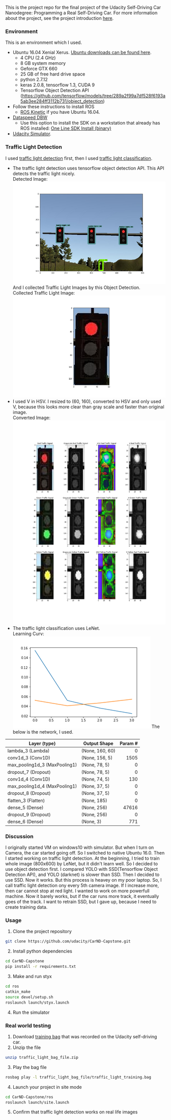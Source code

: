 This is the project repo for the final project of the Udacity Self-Driving Car Nanodegree: Programming a Real Self-Driving Car. For more information about the project, see the project introduction [here](https://classroom.udacity.com/nanodegrees/nd013/parts/6047fe34-d93c-4f50-8336-b70ef10cb4b2/modules/e1a23b06-329a-4684-a717-ad476f0d8dff/lessons/462c933d-9f24-42d3-8bdc-a08a5fc866e4/concepts/5ab4b122-83e6-436d-850f-9f4d26627fd9).

### Environment
This is an environment which I used.
* Ubuntu 16.04 Xenial Xerus. [Ubuntu downloads can be found here](https://www.ubuntu.com/download/desktop).
  * 4 CPU (2.4 GHz)
  * 8 GB system memory
  * Geforce GTX 660
  * 25 GB of free hard drive space
  * python 2.7.12
  * keras 2.0.8, tensorflow 1.3, CUDA 9
  * Tensorflow Object Detection API (https://github.com/tensorflow/models/tree/289a2f99a7df528f6193a5ab3ee284ff3112b731/object_detection)
* Follow these instructions to install ROS
  * [ROS Kinetic](http://wiki.ros.org/kinetic/Installation/Ubuntu) if you have Ubuntu 16.04.
* [Dataspeed DBW](https://bitbucket.org/DataspeedInc/dbw_mkz_ros)
  * Use this option to install the SDK on a workstation that already has ROS installed: [One Line SDK Install (binary)](https://bitbucket.org/DataspeedInc/dbw_mkz_ros/src/81e63fcc335d7b64139d7482017d6a97b405e250/ROS_SETUP.md?fileviewer=file-view-default)
* [Udacity Simulator](https://github.com/udacity/CarND-Capstone/releases).

### Traffic Light Detection
I used [traffic light detection](https://github.com/FYamazaki/CarND-Capstone/blob/master/ros/src/tl_detector/light_classification/tl_classifier.py) first, then I used [traffic light classification](https://github.com/FYamazaki/CarND-Capstone/blob/master/ros/src/tl_detector/light_classification/tl_classifier.py).
* The traffic light detection uses tensorflow object detection API.
This API detects the traffic light nicely.  
Detected Image: 
![alt text](https://github.com/FYamazaki/CarND-Capstone/blob/master/pictures/original_image.png "Original Image and Detected Box")
And I collected Traffic Light Images by this Object Detection.  
Collected Traffic Light Image:![alt text](https://github.com/FYamazaki/CarND-Capstone/blob/master/pictures/only_traffic_signal.png "Detected Traffic Light")
* I used V in HSV.
I resized to (60, 160), converted to HSV and only used V, because this looks more clear than gray scale and faster than original image.  
Converted Image:![alt text](https://github.com/FYamazaki/CarND-Capstone/blob/master/pictures/traffic_signal.png "Converted Image")
* The traffic light classification uses LeNet.  
Learning Curv:![alt text](https://github.com/FYamazaki/CarND-Capstone/blob/master/pictures/learning_curvV0203.png "Learning Curv")
The below is the network, I used.

Layer (type)                  | Output Shape     |Param # |  
------------------------------|-----------------|--------:|  
lambda_3 (Lambda)             | (None, 160, 60) | 0           
conv1d_3 (Conv1D)             | (None, 156, 5)  | 1505        
max_pooling1d_3 (MaxPooling1) | (None, 78, 5)   | 0           
dropout_7 (Dropout)           | (None, 78, 5)   | 0           
conv1d_4 (Conv1D)             | (None, 74, 5)   | 130         
max_pooling1d_4 (MaxPooling1) | (None, 37, 5)   | 0         
dropout_8 (Dropout)           | (None, 37, 5)   | 0         
flatten_3 (Flatten)           | (None, 185)     | 0         
dense_5 (Dense)               | (None, 256)     | 47616     
dropout_9 (Dropout)           | (None, 256)     |  0         
dense_6 (Dense)               | (None, 3)       | 771       

### Discussion
I originally started VM on windows10 with simulator.  But when I turn on Camera, the car started going off.  So I switched to native Ubuntu 16.0. Then I started working on traffic light detection.  At the beginning, I tried to train whole image (800x600) by LeNet, but it didn't learn well.  So I decided to use object detection first.  I compared YOLO with SSD(Tensorflow Object Detection API), and YOLO (darknet) is slower than SSD. Then I decided to use SSD.  Now it works.  But this process is heavey on my poor laptop.  So, I call traffic light detection ony every 5th camera image.  If  I increase more, then car cannot stop at red light.  I wanted to work on more powerfull machine.  Now it barely works, but if the car runs more track, it eventually goes of the track.  I want to retrain SSD, but I gave up, because I need to create training data.

### Usage

1. Clone the project repository
```bash
git clone https://github.com/udacity/CarND-Capstone.git
```

2. Install python dependencies
```bash
cd CarND-Capstone
pip install -r requirements.txt
```
3. Make and run styx
```bash
cd ros
catkin_make
source devel/setup.sh
roslaunch launch/styx.launch
```
4. Run the simulator

### Real world testing
1. Download [training bag](https://s3-us-west-1.amazonaws.com/udacity-selfdrivingcar/traffic_light_bag_file.zip) that was recorded on the Udacity self-driving car.
2. Unzip the file
```bash
unzip traffic_light_bag_file.zip
```
3. Play the bag file
```bash
rosbag play -l traffic_light_bag_file/traffic_light_training.bag
```
4. Launch your project in site mode
```bash
cd CarND-Capstone/ros
roslaunch launch/site.launch
```
5. Confirm that traffic light detection works on real life images
